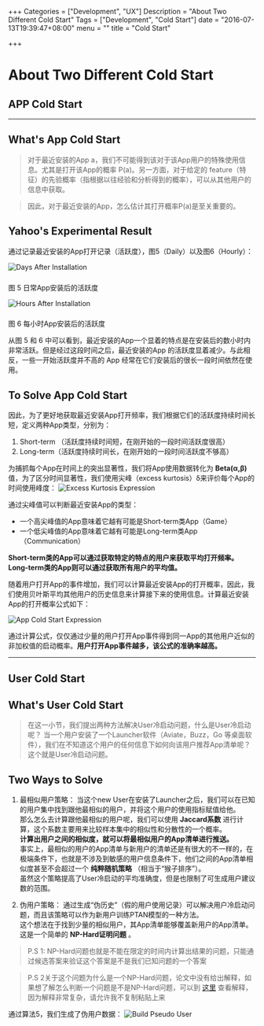 +++
Categories = ["Development", "UX"]
Description = "About Two Different Cold Start"
Tags = ["Development", "Cold Start"]
date = "2016-07-13T19:39:47+08:00"
menu = ""
title = "Cold Start"

+++

# About Two Different Cold Start

## APP Cold Start
-------

## **What's App Cold Start**

> 对于最近安装的App a，我们不可能得到该对于该App用户的特殊使用信息。尤其是打开该App的概率 P(a)。另一方面，对于给定的 feature（特征）的先验概率（指根据以往经验和分析得到的概率），可以从其他用户的信息中获取。

> 因此，对于最近安装的App，怎么估计其打开概率P(a)是至关重要的。


## **Yahoo's Experimental Result**

通过记录最近安装的App打开记录（活跃度），图5（Daily）以及图6（Hourly）：

![Days After Installation](http://7xsxev.com1.z0.glb.clouddn.com/Days-after-installation.png)
### 
图 5  日常App安装后的活跃度

![Hours After Installation](http://7xsxev.com1.z0.glb.clouddn.com/Days-after-installation.png)
### 
图 6  每小时App安装后的活跃度
 
从图 5 和 6 中可以看到，最近安装的App一个显着的特点是在安装后的数小时内非常活跃。但是经过这段时间之后，最近安装的App 的活跃度显着减少。与此相反，一些一开始活跃度并不高的 App 经常在它们安装后的很长一段时间依然在使用。

## **To Solve App Cold Start**

因此，为了更好地获取最近安装App打开频率，我们根据它们的活跃度持续时间长短，定义两种App类型，分别为：

1. Short-term （活跃度持续时间短，在刚开始的一段时间活跃度很高）
2. Long-term（活跃度持续时间长，在刚开始的一段时间活跃度不够高）
 

为捕抓每个App在时间上的突出显著性，我们将App使用数据转化为 **Beta(α,β)** 值，为了区分时间显著性，我们使用尖峰（excess kurtosis）δ来评价每个App的时间使用峰度：
![Excess Kurtosis Expression](http://7xsxev.com1.z0.glb.clouddn.com/Excess-kurtosis-expression.png)


通过尖峰值可以判断最近安装App的类型：

- 一个高尖峰值的App意味着它越有可能是Short-term类App（Game）
- 一个低尖峰值的App意味着它越有可能是Long-term类App（Communication）
 

**Short-term类的App可以通过获取特定的特点的用户来获取平均打开频率。**      
**Long-term类的App则可以通过获取所有用户的平均值。**

随着用户打开App的事件增加，我们可以计算最近安装App的打开概率，因此，我们使用贝叶斯平均其他用户的历史信息来计算接下来的使用信息。计算最近安装App的打开概率公式如下：

![App Cold Start Expression](http://7xsxev.com1.z0.glb.clouddn.com/App-cold-start-expression.png)


通过计算公式，仅仅通过少量的用户打开App事件得到同一App的其他用户近似的非加权值的启动概率。**用户打开App事件越多，该公式的准确率越高。**

------

## User Cold Start

## **What's User Cold Start**

> 在这一小节，我们提出两种方法解决User冷启动问题，什么是User冷启动呢？
> 当一个用户安装了一个Launcher软件（Aviate，Buzz，Go 等桌面软件），我们在不知道这个用户的任何信息下如何向该用户推荐App清单呢？这个就是User冷启动问题。


## **Two Ways to Solve**

1. 最相似用户策略：
当这个new User在安装了Launcher之后，我们可以在已知的用户集中找到跟他最相似的用户，并将这个用户的使用指标赋值给他。    
那么怎么去计算跟他最相似的用户呢，我们可以使用 **Jaccard系数** 进行计算，这个系数主要用来比较样本集中的相似性和分散性的一个概率。    
**计算出用户之间的相似度，就可以将最相似用户的App清单进行推送。**     
事实上，最相似的用户的App清单与新用户的清单还是有很大的不一样的，在极端条件下，也就是不涉及到敏感的用户信息条件下，他们之间的App清单相似度甚至不会超过一个 **纯粹随机策略** （相当于“猴子排序”）。    
虽然这个策略提高了User冷启动的平均准确度，但是也限制了可生成用户建议数的范围。    

2. 伪用户策略：
通过生成“伪历史”（假的用户使用记录）可以解决用户冷启动问题，而且该策略可以作为新用户训练PTAN模型的一种方法。    
这个想法在于找到少量的相似用户，其App清单能够覆盖新用户的App清单。这是一个简单的 **NP-Hard证明问题** 。

> P.S 1: NP-Hard问题也就是不能在限定的时间内计算出结果的问题，只能通过候选答案来验证这个答案是不是我们已知问题的一个答案

> P.S 2关于这个问题为什么是一个NP-Hard问题，论文中没有给出解释，如果想了解怎么判断一个问题是不是NP-Hard问题，可以到 [这里](http://blog.csdn.net/com_stu_zhang/article/details/7248277) 查看解释，因为解释非常复杂，请允许我不复制粘贴上来

通过算法5，我们生成了伪用户数据：
![Build Pseudo User](http://7xsxev.com1.z0.glb.clouddn.com/Build-pseudo-user.png)